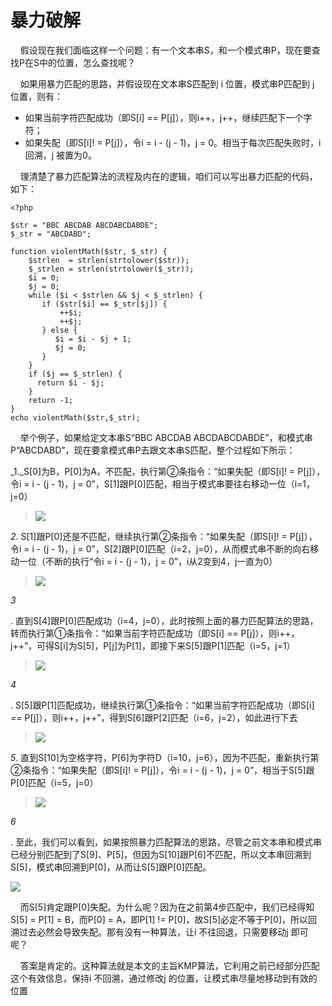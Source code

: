 # 暴力破解

    假设现在我们面临这样一个问题：有一个文本串S，和一个模式串P，现在要查找P在S中的位置，怎么查找呢？

    如果用暴力匹配的思路，并假设现在文本串S匹配到 i 位置，模式串P匹配到 j 位置，则有：

* 如果当前字符匹配成功（即S\[i\] == P\[j\]），则i++，j++，继续匹配下一个字符；
* 如果失配（即S\[i\]! = P\[j\]），令i = i - \(j - 1\)，j = 0。相当于每次匹配失败时，i 回溯，j 被置为0。

    理清楚了暴力匹配算法的流程及内在的逻辑，咱们可以写出暴力匹配的代码，如下：

```
<?php

$str = "BBC ABCDAB ABCDABCDABDE";
$_str = "ABCDABD";

function violentMath($str, $_str) {
    $strlen  = strlen(strtolower($str));
    $_strlen = strlen(strtolower($_str));
    $i = 0;
    $j = 0;
    while ($i < $strlen && $j < $_strlen) {
       if ($str[$i] == $_str[$j]) {
           ++$i;
           ++$j;
       } else {
          $i = $i - $j + 1;
          $j = 0;
       }
    }
    if ($j == $_strlen) {
      return $i - $j;
    }
    return -1;
}
echo violentMath($str,$_str);
```

    举个例子，如果给定文本串S“BBC ABCDAB ABCDABCDABDE”，和模式串P“ABCDABD”，现在要拿模式串P去跟文本串S匹配，整个过程如下所示：

_1._S\[0\]为B，P\[0\]为A，不匹配，执行第②条指令：“如果失配（即S\[i\]! = P\[j\]），令i = i - \(j - 1\)，j = 0”，S\[1\]跟P\[0\]匹配，相当于模式串要往右移动一位（i=1，j=0）

> ![](http://img.blog.csdn.net/20140723224710203)

_2_. S\[1\]跟P\[0\]还是不匹配，继续执行第②条指令：“如果失配（即S\[i\]! = P\[j\]），令i = i - \(j - 1\)，j = 0”，S\[2\]跟P\[0\]匹配（i=2，j=0），从而模式串不断的向右移动一位（不断的执行“令i = i - \(j - 1\)，j = 0”，i从2变到4，j一直为0）

> ![](http://img.blog.csdn.net/20140726213551553)

_3_

. 直到S\[4\]跟P\[0\]匹配成功（i=4，j=0），此时按照上面的暴力匹配算法的思路，转而执行第①条指令：“如果当前字符匹配成功（即S\[i\] == P\[j\]），则i++，j++”，可得S\[i\]为S\[5\]，P\[j\]为P\[1\]，即接下来S\[5\]跟P\[1\]匹配（i=5，j=1）

> ![](http://img.blog.csdn.net/20140726213602848)

_4_

. S\[5\]跟P\[1\]匹配成功，继续执行第①条指令：“如果当前字符匹配成功（即S\[i\] == P\[j\]），则i++，j++”，得到S\[6\]跟P\[2\]匹配（i=6，j=2），如此进行下去

  


> ![](http://img.blog.csdn.net/20140726213343578)

_5_. 直到S\[10\]为空格字符，P\[6\]为字符D（i=10，j=6），因为不匹配，重新执行第②条指令：“如果失配（即S\[i\]! = P\[j\]），令i = i - \(j - 1\)，j = 0”，相当于S\[5\]跟P\[0\]匹配（i=5，j=0）

> ![](http://img.blog.csdn.net/20140726213353687)

_6_

. 至此，我们可以看到，如果按照暴力匹配算法的思路，尽管之前文本串和模式串已经分别匹配到了S\[9\]、P\[5\]，但因为S\[10\]跟P\[6\]不匹配，所以文本串回溯到S\[5\]，模式串回溯到P\[0\]，从而让S\[5\]跟P\[0\]匹配。

  


![](http://img.blog.csdn.net/20140726213631208)

    而S\[5\]肯定跟P\[0\]失配。为什么呢？因为在之前第4步匹配中，我们已经得知S\[5\] = P\[1\] = B，而P\[0\] = A，即P\[1\] != P\[0\]，故S\[5\]必定不等于P\[0\]，所以回溯过去必然会导致失配。那有没有一种算法，让i 不往回退，只需要移动j 即可呢？  


    答案是肯定的。这种算法就是本文的主旨KMP算法，它利用之前已经部分匹配这个有效信息，保持i 不回溯，通过修改j 的位置，让模式串尽量地移动到有效的位置

